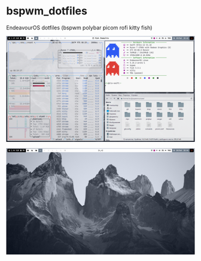 # bspwm_dotfiles
EndeavourOS dotfiles (bspwm polybar picom rofi kitty fish)

![](/screen1.png)

![](/screen2.png)
